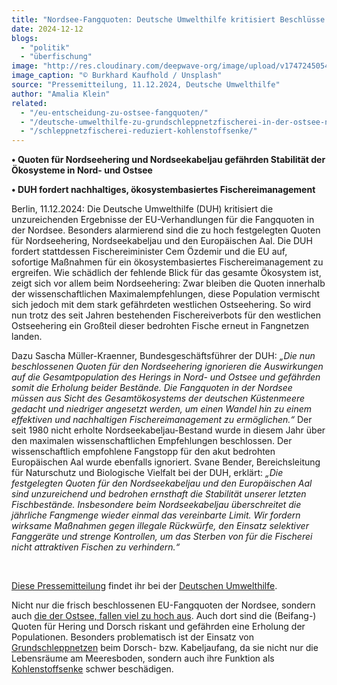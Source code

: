 ```yaml
---
title: "Nordsee-Fangquoten: Deutsche Umwelthilfe kritisiert Beschlüsse als unzureichend"
date: 2024-12-12
blogs: 
  - "politik"
  - "überfischung"
image: "http://res.cloudinary.com/deepwave-org/image/upload/v1747245054/deepwave.org/burkhard-kaufhold-unsplash_netz_fangquote_nordsee_grau-scaled.jpg"
image_caption: "© Burkhard Kaufhold / Unsplash"
source: "Pressemitteilung, 11.12.2024, Deutsche Umwelthilfe"
author: "Amalia Klein"
related: 
  - "/eu-entscheidung-zu-ostsee-fangquoten/"
  - "/deutsche-umwelthilfe-zu-grundschleppnetzfischerei-in-der-ostsee-neue-verbote-gehen-immer-noch-nicht-weit-genug/"
  - "/schleppnetzfischerei-reduziert-kohlenstoffsenke/"
---
```


**• Quoten für Nordseehering und Nordseekabeljau gefährden Stabilität der Ökosysteme in Nord- und Ostsee**

**• DUH fordert nachhaltiges, ökosystembasiertes Fischereimanagement**

Berlin, 11.12.2024: Die Deutsche Umwelthilfe (DUH) kritisiert die unzureichenden Ergebnisse der EU-Verhandlungen für die Fangquoten in der Nordsee. Besonders alarmierend sind die zu hoch festgelegten Quoten für Nordseehering, Nordseekabeljau und den Europäischen Aal. Die DUH fordert stattdessen Fischereiminister Cem Özdemir und die EU auf, sofortige Maßnahmen für ein ökosystembasiertes Fischereimanagement zu ergreifen. Wie schädlich der fehlende Blick für das gesamte Ökosystem ist, zeigt sich vor allem beim Nordseehering: Zwar bleiben die Quoten innerhalb der wissenschaftlichen Maximalempfehlungen, diese Population vermischt sich jedoch mit dem stark gefährdeten westlichen Ostseehering. So wird nun trotz des seit Jahren bestehenden Fischereiverbots für den westlichen Ostseehering ein Großteil dieser bedrohten Fische erneut in Fangnetzen landen.

Dazu Sascha Müller-Kraenner, Bundesgeschäftsführer der DUH: _„Die nun beschlossenen Quoten für den Nordseehering ignorieren die Auswirkungen auf die Gesamtpopulation des Herings in Nord- und Ostsee und gefährden somit die Erholung beider Bestände. Die Fangquoten in der Nordsee müssen aus Sicht des Gesamtökosystems der deutschen Küstenmeere gedacht und niedriger angesetzt werden, um einen Wandel hin zu einem effektiven und nachhaltigen Fischereimanagement zu ermöglichen.“_ Der seit 1980 nicht erholte Nordseekabeljau-Bestand wurde in diesem Jahr über den maximalen wissenschaftlichen Empfehlungen beschlossen. Der wissenschaftlich empfohlene Fangstopp für den akut bedrohten Europäischen Aal wurde ebenfalls ignoriert. Svane Bender, Bereichsleitung für Naturschutz und Biologische Vielfalt bei der DUH, erklärt: _„Die festgelegten Quoten für den Nordseekabeljau und den Europäischen Aal sind unzureichend und bedrohen ernsthaft die Stabilität unserer letzten Fischbestände. Insbesondere beim Nordseekabeljau überschreitet die jährliche Fangmenge wieder einmal das vereinbarte Limit. Wir fordern wirksame Maßnahmen gegen illegale Rückwürfe, den Einsatz selektiver Fanggeräte und strenge Kontrollen, um das Sterben von für die Fischerei nicht attraktiven Fischen zu verhindern.“_

 

[Diese Pressemitteilung](https://www.duh.de/presse/pressemitteilungen/pressemitteilung/nordsee-fangquoten-deutsche-umwelthilfe-kritisiert-beschluesse-als-unzureichend/) findet ihr bei der [Deutschen Umwelthilfe](https://www.duh.de/).

Nicht nur die frisch beschlossenen EU-Fangquoten der Nordsee, sondern auch [die der Ostsee, fallen viel zu hoch aus](https://www.deepwave.org/eu-entscheidung-zu-ostsee-fangquoten/). Auch dort sind die (Beifang-) Quoten für Hering und Dorsch riskant und gefährden eine Erholung der Populationen. Besonders problematisch ist der Einsatz von [Grundschleppnetzen](https://www.deepwave.org/deutsche-umwelthilfe-zu-grundschleppnetzfischerei-in-der-ostsee-neue-verbote-gehen-immer-noch-nicht-weit-genug/) beim Dorsch- bzw. Kabeljaufang, da sie nicht nur die Lebensräume am Meeresboden, sondern auch ihre Funktion als [Kohlenstoffsenke](https://www.deepwave.org/schleppnetzfischerei-reduziert-kohlenstoffsenke/) schwer beschädigen.
